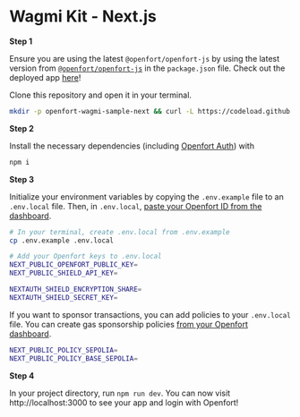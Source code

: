 # Wagmi Kit - Next.js
**Step 1**

Ensure you are using the latest `@openfort/openfort-js` by using the latest version from [`@openfort/openfort-js`](https://www.npmjs.com/package/@openfort/openfort-js) in the `package.json` file. Check out the deployed app [here](https://wagmi.openfort.xyz/)!

Clone this repository and open it in your terminal. 

```sh
mkdir -p openfort-wagmi-sample-next && curl -L https://codeload.github.com/openfort-xyz/openfort-js/tar.gz/main | tar -xz --strip=4 -C openfort-wagmi-sample-next openfort-js-main/examples/apps/wallet-libraries/next-wagmi && cd openfort-wagmi-sample-next
```

**Step 2**

Install the necessary dependencies (including [Openfort Auth](https://www.npmjs.com/package/@openfort/openfort-js)) with 

```sh
npm i 
```

**Step 3**

Initialize your environment variables by copying the `.env.example` file to an `.env.local` file. Then, in `.env.local`, [paste your Openfort ID from the dashboard](https://www.openfort.xyz/docs/api-keys).

```sh
# In your terminal, create .env.local from .env.example
cp .env.example .env.local

# Add your Openfort keys to .env.local
NEXT_PUBLIC_OPENFORT_PUBLIC_KEY=
NEXT_PUBLIC_SHIELD_API_KEY=

NEXTAUTH_SHIELD_ENCRYPTION_SHARE=
NEXTAUTH_SHIELD_SECRET_KEY=
```

If you want to sponsor transactions, you can add policies to your `.env.local` file. You can create gas sponsorship policies [from your Openfort dashboard](https://www.openfort.xyz/docs/guides/dashboard/gas-sponsorship).


```sh
NEXT_PUBLIC_POLICY_SEPOLIA=
NEXT_PUBLIC_POLICY_BASE_SEPOLIA=
```

**Step 4**

In your project directory, run `npm run dev`. You can now visit http://localhost:3000 to see your app and login with Openfort!
